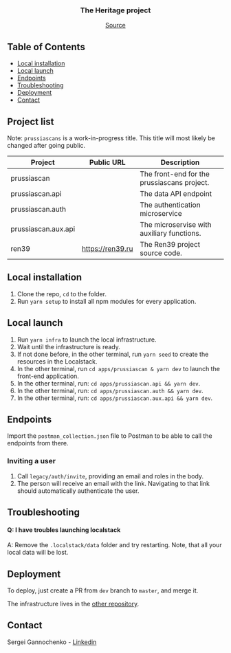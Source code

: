 <p align="center">
<h3 align="center">The Heritage project</h3>

  <p align="center">
    <a href="https://github.com/gannochenko/legacy">Source</a>
  </p>
</p>

<!-- TABLE OF CONTENTS -->
## Table of Contents

* [Local installation](#local-installation)
* [Local launch](#local-launch)
* [Endpoints](#endpoints)
* [Troubleshooting](#troubleshooting)
* [Deployment](#deployment)
* [Contact](#contact)

## Project list

Note: `prussiascans` is a work-in-progress title. This title will most likely be changed after going public.

| Project 	            | Public URL 	 | Description                                 |
|----------------------|---------------|---------------------------------------------|
| prussiascan  	       |  	            | The front-end for the prussiascans project. |
| prussiascan.api	     |  	            | The data API endpoint                       |
| prussiascan.auth	    |  	            | The authentication microservice             |
| prussiascan.aux.api	 |  	            | The microservise with auxiliary functions.  |
| ren39	               | https://ren39.ru | The Ren39 project source code.              |

## Local installation

1. Clone the repo, `cd` to the folder.
2. Run `yarn setup` to install all npm modules for every application.

## Local launch

1. Run `yarn infra` to launch the local infrastructure.
2. Wait until the infrastructure is ready.
3. If not done before, in the other terminal, run `yarn seed` to create the resources in the Localstack.
4. In the other terminal, run `cd apps/prussiascan & yarn dev` to launch the front-end application.
5. In the other terminal, run: `cd apps/prussiascan.api && yarn dev`.
5. In the other terminal, run: `cd apps/prussiascan.auth && yarn dev`.
5. In the other terminal, run: `cd apps/prussiascan.aux.api && yarn dev`.

## Endpoints

Import the `postman_collection.json` file to Postman to be able to call the endpoints from there.

### Inviting a user

1. Call `legacy/auth/invite`, providing an email and roles in the body.
2. The person will receive an email with the link. Navigating to that link should automatically authenticate the user.

## Troubleshooting

#### Q: I have troubles launching localstack

A: Remove the `.localstack/data` folder and try restarting. Note, that all your local data will be lost.

## Deployment

To deploy, just create a PR from `dev` branch to `master`, and merge it.

The infrastructure lives in the [other repository](https://github.com/gannochenko/legacy_infra).

## Contact

Sergei Gannochenko - [Linkedin](https://www.linkedin.com/in/gannochenko/)
